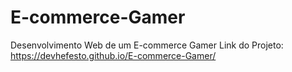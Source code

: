 # E-commerce-Gamer
Desenvolvimento Web de um E-commerce Gamer
Link do Projeto: https://devhefesto.github.io/E-commerce-Gamer/
